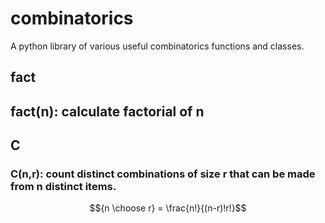 # combinatorics
A python library of various useful combinatorics functions and classes.
## fact
## fact(n): calculate factorial of n
## C
### C(n,r): count distinct combinations of size r that can be made from n distinct items.
```math
{n \choose r} = \frac{n!}{(n-r)!r!}
```


